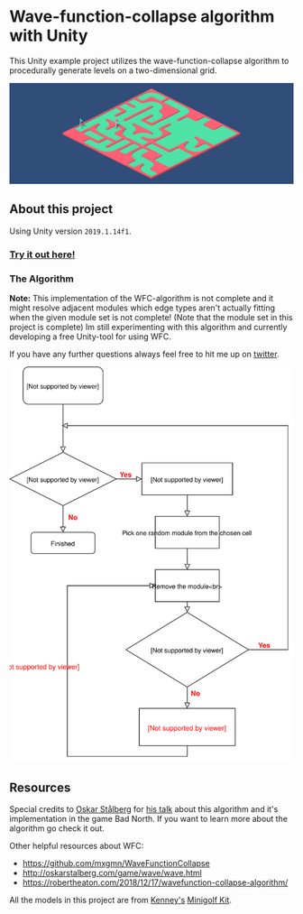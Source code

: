 # Wave-function-collapse algorithm with Unity
This Unity example project utilizes the wave-function-collapse algorithm to procedurally generate levels on a two-dimensional grid.

[![Demo image](./images/Demo0.png)](https://www.atalantus.de/projects/games/wfc/index.html)

## About this project
Using Unity version `2019.1.14f1`.

### [Try it out here!](https://www.atalantus.de/projects/games/wfc/index.html)


### The Algorithm

**Note:**
This implementation of the WFC-algorithm is not complete and it might resolve adjacent modules which edge types aren't actually fitting when the given module set is not complete! (Note that the module set in this project is complete)
Im still experimenting with this algorithm and currently developing a free Unity-tool for using WFC.

If you have any further questions always feel free to hit me up on [twitter](https://twitter.com/atalanthus).


![WFC Flowchart](./images/wfc-flowchart.svg)


## Resources
Special credits to [Oskar Stålberg](https://twitter.com/OskSta) for [his talk](https://www.youtube.com/watch?v=0bcZb-SsnrA) about this algorithm and it's implementation in the game Bad North.
If you want to learn more about the algorithm go check it out.

Other helpful resources about WFC:
- https://github.com/mxgmn/WaveFunctionCollapse
- http://oskarstalberg.com/game/wave/wave.html
- https://robertheaton.com/2018/12/17/wavefunction-collapse-algorithm/


All the models in this project are from [Kenney's](https://twitter.com/KenneyNL) [Minigolf Kit](https://www.kenney.nl/assets/minigolf-kit).
